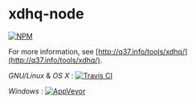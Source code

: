 # xdhq-node

[![NPM](https://nodei.co/npm/xdhqnjs.png)](https://nodei.co/npm/xdhqnjs/)

For more information, see [http://q37.info/tools/xdhq/](http://q37.info/tools/xdhq/).

*GNU/Linux* & *OS X* : [![Travis CI](https://travis-ci.org/epeios-q37/xdhq-node.png)](https://travis-ci.org/epeios-q37/xdhq-node)
 
*Windows* : [![AppVeyor](http://ci.appveyor.com/api/projects/status/github/epeios-q37/xdhq-node)](http://ci.appveyor.com/project/epeios-q37/xdhq-node)



